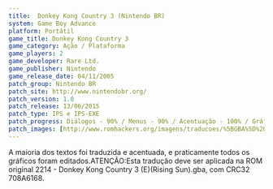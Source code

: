 ```yaml
---
title:  Donkey Kong Country 3 (Nintendo BR)
system: Game Boy Advance
platform: Portátil
game_title: Donkey Kong Country 3
game_category: Ação / Plataforma
game_players: 2
game_developer: Rare Ltd.
game_publisher: Nintendo
game_release_date: 04/11/2005
patch_group: Nintendo BR
patch_site: http://www.nintendobr.org/
patch_version: 1.0
patch_release: 13/06/2015
patch_type: IPS e IPS-EXE
patch_progress: Diálogos - 90% / Menus - 90% / Acentuação - 100% / Gráficos - 95% / Revisão - 100%
patch_images: [http://www.romhackers.org/imagens/traducoes/%5BGBA%5D%20Donkey%20Kong%20Country%203%20-%20Nintendo%20BR%20-%201.png,http://www.romhackers.org/imagens/traducoes/%5BGBA%5D%20Donkey%20Kong%20Country%203%20-%20Nintendo%20BR%20-%202.png,http://www.romhackers.org/imagens/traducoes/%5BGBA%5D%20Donkey%20Kong%20Country%203%20-%20Nintendo%20BR%20-%203.png]
---
```

A maioria dos textos foi traduzida e acentuada, e praticamente todos os gráficos foram editados.ATENÇÃO:Esta tradução deve ser aplicada na ROM original 2214 - Donkey Kong Country 3 (E)(Rising Sun).gba, com CRC32 708A6168.